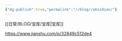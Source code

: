 ```yaml
---
{"dg-publish":true,"permalink":"//blog//obsidian/"}
---
```



[[日常/BLOG/宝库/宝库\|宝库]]

https://www.jianshu.com/p/32849c512de4

